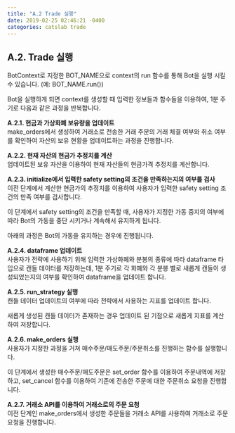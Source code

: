 ```yaml
---
title: "A.2 Trade 실행"
date: 2019-02-25 02:46:21 -0400
categories: catslab trade
---
```


## A.2. Trade 실행

BotContext로 지정한 BOT_NAME으로 context의 run 함수를 통해 Bot을 실행 시킬 수 있습니다. 
(예: BOT_NAME.run())

Bot을 실행하게 되면 context를 생성할 때 입력한 정보들과 함수들을 이용하여, 1분 주기로 다음과 같은 과정을 반복합니다.


__A.2.1. 현금과 가상화폐 보유량을 업데이트__  
make_orders에서 생성하여 거래소로 전송한 거래 주문의 거래 체결 여부와 취소 여부를 확인하여 자산의 보유 현황을 업데이트하는 과정을 진행합니다.


__A.2.2. 현재 자산의 현금가 추정치를 계산__  
업데이트된 보유 자산을 이용하여 현재 자산들의 현금가격 추정치를 계산합니다.  


__A.2.3. initialize에서 입력한 safety setting의 조건을 만족하는지의 여부를 검사__  
이전 단계에서 계산한 현금가의 추정치를 이용하여 사용자가 입력한 safety setting 조건의 만족 여부를 검사합니다. 

이 단계에서 safety setting의 조건을 만족할 때, 사용자가 지정한 가동 중지의 여부에 따라 Bot의 가동을 중단 시키거나 계속해서 유지하게 됩니다.


아래의 과정은 Bot의 가동을 유지하는 경우에 진행됩니다.


__A.2.4. dataframe 업데이트__  
사용자가 전략에 사용하기 위해 입력한 가상화폐와 분봉의 종류에 따라 dataframe 타입으로 캔들 데이터를 저장하는데, 1분 주기로 각 화폐와 각 분봉 별로 새롭게 캔들이 생성되었는지의 여부를 확인하여 dataframe을 업데이트 합니다.


__A.2.5. run_strategy 실행__  
캔들 데이터 업데이트의 여부에 따라 전략에서 사용하는 지표를 업데이트 합니다. 

새롭게 생성된 캔들 데이터가 존재하는 경우 업데이트 된 기점으로 새롭게 지표를 계산하여 저장합니다.


__A.2.6. make_orders 실행__  
사용자가 지정한 과정을 거쳐 매수주문/매도주문/주문취소를 진행하는 함수를 실행합니다. 

이 단계에서 생성한 매수주문/매도주문은 set_order 함수를 이용하여 주문내역에 저장하고, set_cancel 함수를 이용하여 기존에 전송한 주문에 대한 주문취소 요청을 진행합니다.


__A.2.7. 거래소 API를 이용하여 거래소로의 주문 요청__  
이전 단계인 make_orders에서 생성한 주문들을 거래소 API를 사용하여 거래소로 주문 요청을 진행합니다. 
